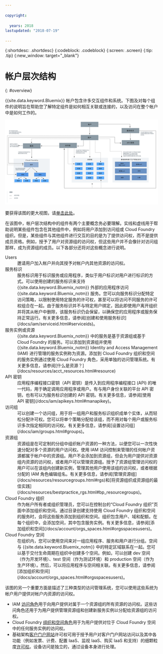```yaml
---

copyright:

  years: 2018
lastupdated: "2018-07-19"

---
```


{:shortdesc: .shortdesc}
{:codeblock: .codeblock}
{:screen: .screen}
{:tip: .tip}
{:new_window: target="_blank"}

# 帐户层次结构
{: #overview}

{{site.data.keyword.Bluemix}} 帐户包含许多交互组件和系统。下图及对每个组件的说明旨在帮助您了解特定组件是如何相互关联或连接的，以及访问在整个帐户中是如何工作的。 

![{{site.data.keyword.Bluemix_notm}} 帐户图](images/account_diagram.svg "{{site.data.keyword.Bluemix_notm}} 帐户图")

要获得该图的更大视图，请[单击此处](https://console.stage1.bluemix.net/docs/api/content/account/images/account_diagram.svg)。

在该图中，帐户层次结构中的组件有两个主要概念务必要理解。实线和虚线用于帮助说明某些组件包含在其他组件中，例如将用户添加到访问组或 Cloud Foundry 组织。但是，某些组件与其他组件进行交互的目的是为了提供访问权，而不是提供成员资格。例如，授予了用户对资源组的访问权，但这些用户并不会像针对访问组那样，成为资源组的成员。以下各部分还将对这些概念进行说明。

<dl>
<dt>Users</dt>
<dd>邀请用户加入帐户并向其授予对帐户内其他资源的访问权。</dd>
<dt>服务标识</dt>
<dd>服务标识用于标识服务或应用程序，类似于用户标识对用户进行标识的方式。可以使用创建的服务标识来支持 {{site.data.keyword.Bluemix_notm}} 外部的应用程序访问 {{site.data.keyword.Bluemix_notm}} 服务。您可以向服务标识分配特定访问策略，以限制使用特定服务的许可权，甚至可以将访问不同服务的许可权组合在一起。由于服务标识并不与特定用户绑定，因此即使用户离开组织并将其从帐户中删除，该服务标识仍会保留，以确保您的应用程序或服务保持正常运行。有关更多信息，请参阅[创建和使用服务标识](/docs/iam/serviceid.html#serviceids)。</dd>
<dt>服务实例或资源</dt>
<dd>{{site.data.keyword.Bluemix_notm}} 中的服务是基于资源组或基于 Cloud Foundry 的服务。可以添加到资源组并使用 {{site.data.keyword.Bluemix_notm}} Identity and Access Management (IAM) 进行管理的服务实例称为资源。添加到 Cloud Foundry 组织和空间的服务实例通过使用 Cloud Foundry 角色，采用单独的访问管理系统。有关更多信息，请参阅[什么是资源？](/docs/resources/acct_resources.html#resource)</dd>
<dt>API 密钥</dt>
<dd>应用程序编程接口密钥（API 密钥）是传入到应用程序编程接口 (API) 的唯一代码，用于确定调用应用程序或用户。有与用户身份关联的平台 API 密钥，也有可以为服务标识创建的 API 密钥。有关更多信息，请参阅[使用 API 密钥](/docs/iam/apikeys.html#manapikey)。</dd>
<dt>访问组</dt>
<dd>可以创建一个访问组，用于将一组用户和服务标识组织成单个实体，从而轻松分配许可权。您可以将单个策略分配给该组，而不用对每个用户或服务标识多次指定相同的访问权。有关更多信息，请参阅[设置访问组](/docs/iam/groups.html#groups)。</dd>
<dt>资源组</dt>
<dd>资源组是在可定制的分组中组织帐户资源的一种方法，以便您可以一次性快速分配对多个资源的用户访问权。使用 IAM 访问控制来管理的任何帐户资源都属于帐户中的资源组。用户不会添加到资源组，但会为用户提供对资源组内资源的访问权，或者用户可以管理资源组。授予了资源组管理访问权的用户可以在该组内创建新实例，管理其他用户使用该组的访问权，或者根据分配的 IAM 角色编辑组名。有关更多信息，请参阅[管理资源组](/docs/resources/resourcegroups.html#rgs)和[将资源组织成资源组的最佳实践](/docs/resources/bestpractice_rgs.html#bp_resourcegroups)。</dd>
<dt>Cloud Foundry 组织</dt>
<dd>作为帐户所有者或组织管理员，您可以在控制台的“Cloud Foundry 组织”页面中添加组织和空间。通过目录创建支持使用 Cloud Foundry 组织和空间的服务时，会将这些服务添加到组织和空间。组织包含用户、域和配额。在每个组织中，会添加空间，其中包含服务实例。有关更多信息，请参阅[添加组织和空间](/docs/account/orgs_spaces.html#orgsspacesusers)。</dd>
<dt>Cloud Foundry 空间</dt>
<dd>在组织内，您可以使用空间来对一组应用程序、服务和用户进行分组。空间与 {{site.data.keyword.Bluemix_notm}} 中的特定区域联系在一起。您可以基于交付生命周期在组织中创建多个空间。例如，可以创建 dev 空间（作为开发环境）、test 空间（作为测试环境）和 production 空间（作为生产环境）。然后，可以将应用程序与空间相关联。有关更多信息，请参阅[添加组织和空间](/docs/account/orgs_spaces.html#orgsspacesusers)。</dd>
</dl>

该图的另一个重要方面是描述了三种类型的访问管理系统，您可以使用这些系统为帐户用户提供对帐户内资源的访问权。 

* IAM [访问角色](/docs/iam/users_roles.html#iamusermanrol)用于向用户提供对属于一个资源组的所有资源的访问权。这些访问角色还用于为用户提供管理资源组和创建新服务实例以分配给资源组的访问权。
* Cloud Foundry [组织和空间角色](/docs/iam/cfaccess.html#cfroles)用于为用户提供对位于 Cloud Foundry 空间中的任何服务实例的访问权。
* 基础架构[客户门户网站](/docs/customer-portal/cpwhatis.html#customerportal_whatisCP)许可权可用于授予用户对客户门户网站访问以及其中各功能（例如发票、计费、配置 IaaS、监视 IaaS、购买 IaaS 和支持）的细颗粒度[许可权](/docs/iam/infrastructureaccess.html#infrapermission)。设备访问是独立的，通过设备本身进行处理。
